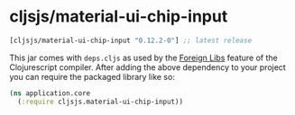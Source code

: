 # cljsjs/material-ui-chip-input

[](dependency)
```clojure
[cljsjs/material-ui-chip-input "0.12.2-0"] ;; latest release
```
[](/dependency)

This jar comes with `deps.cljs` as used by the [Foreign Libs][flibs] feature
of the Clojurescript compiler. After adding the above dependency to your project
you can require the packaged library like so:

```clojure
(ns application.core
  (:require cljsjs.material-ui-chip-input))
```

[flibs]: https://github.com/clojure/clojurescript/wiki/Packaging-Foreign-Dependencies

